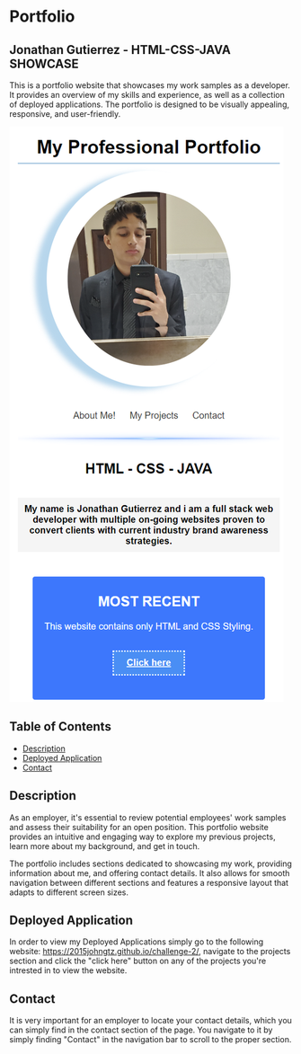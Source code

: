 # Portfolio

## Jonathan Gutierrez - HTML-CSS-JAVA SHOWCASE

This is a portfolio website that showcases my work samples as a developer. It provides an overview of my skills and experience, as well as a collection of deployed applications. The portfolio is designed to be visually appealing, responsive, and user-friendly.

![portfolio demo](./Assets/photo/Capture.PNG)

## Table of Contents
- [Description](#description)
- [Deployed Application](#deployed-application)
- [Contact](#contact)

## Description

As an employer, it's essential to review potential employees' work samples and assess their suitability for an open position. This portfolio website provides an intuitive and engaging way to explore my previous projects, learn more about my background, and get in touch.

The portfolio includes sections dedicated to showcasing my work, providing information about me, and offering contact details. It also allows for smooth navigation between different sections and features a responsive layout that adapts to different screen sizes.

## Deployed Application

In order to view my Deployed Applications simply go to the following website: https://2015johngtz.github.io/challenge-2/, navigate to the projects section and click the "click here" button on any of the projects you're intrested in to view the website.

## Contact

It is very important for an employer to locate your contact details, which you can simply find in the contact section of the page. You navigate to it by simply finding "Contact" in the navigation bar to scroll to the proper section.